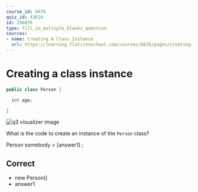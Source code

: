 ```yaml
---
course_id: 6676
quiz_id: 43624
id: 296076
type: fill_in_multiple_blanks_question
sources:
- name: Creating A Class Instance
  url: https://learning.flatironschool.com/courses/6676/pages/creating-objects
---
```


# Creating a class instance

```java
public class Person {

  int age;

}
```

![q3 visualizer image](https://curriculum-content.s3.amazonaws.com/6676/java-mod2-oop-fundamentals/q3.png)

What is the code to create an instance of the `Person` class?

Person somebody  = [answer1] ;


## Correct

- new Person()
- answer1

